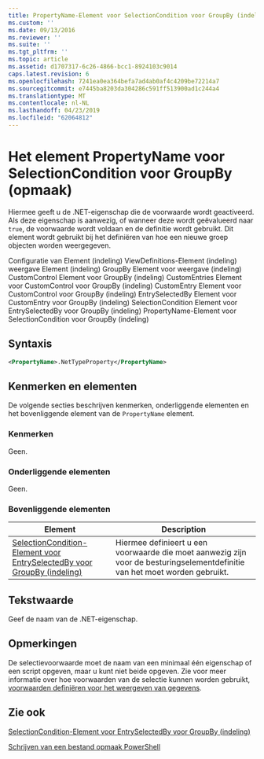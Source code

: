 ```yaml
---
title: PropertyName-Element voor SelectionCondition voor GroupBy (indeling) | Microsoft Docs
ms.custom: ''
ms.date: 09/13/2016
ms.reviewer: ''
ms.suite: ''
ms.tgt_pltfrm: ''
ms.topic: article
ms.assetid: d1707317-6c26-4866-bcc1-8924103c9014
caps.latest.revision: 6
ms.openlocfilehash: 7241ea0ea364befa7ad4ab0af4c4209be72214a7
ms.sourcegitcommit: e7445ba8203da304286c591ff513900ad1c244a4
ms.translationtype: MT
ms.contentlocale: nl-NL
ms.lasthandoff: 04/23/2019
ms.locfileid: "62064812"
---
```

# <a name="propertyname-element-for-selectioncondition-for-groupby-format"></a>Het element PropertyName voor SelectionCondition voor GroupBy (opmaak)

Hiermee geeft u de .NET-eigenschap die de voorwaarde wordt geactiveerd. Als deze eigenschap is aanwezig, of wanneer deze wordt geëvalueerd naar `true`, de voorwaarde wordt voldaan en de definitie wordt gebruikt. Dit element wordt gebruikt bij het definiëren van hoe een nieuwe groep objecten worden weergegeven.

Configuratie van Element (indeling) ViewDefinitions-Element (indeling) weergave Element (indeling) GroupBy Element voor weergave (indeling) CustomControl Element voor GroupBy (indeling) CustomEntries Element voor CustomControl voor GroupBy (indeling) CustomEntry Element voor CustomControl voor GroupBy (indeling) EntrySelectedBy Element voor CustomEntry voor GroupBy (indeling) SelectionCondition Element voor EntrySelectedBy voor GroupBy (indeling) PropertyName-Element voor SelectionCondition voor GroupBy (indeling)

## <a name="syntax"></a>Syntaxis

```xml
<PropertyName>.NetTypeProperty</PropertyName>
```

## <a name="attributes-and-elements"></a>Kenmerken en elementen

De volgende secties beschrijven kenmerken, onderliggende elementen en het bovenliggende element van de `PropertyName` element.

### <a name="attributes"></a>Kenmerken

Geen.

### <a name="child-elements"></a>Onderliggende elementen

Geen.

### <a name="parent-elements"></a>Bovenliggende elementen

|Element|Description|
|-------------|-----------------|
|[SelectionCondition-Element voor EntrySelectedBy voor GroupBy (indeling)](./selectioncondition-element-for-entryselectedby-for-groupby-format.md)|Hiermee definieert u een voorwaarde die moet aanwezig zijn voor de besturingselementdefinitie van het moet worden gebruikt.|

## <a name="text-value"></a>Tekstwaarde

Geef de naam van de .NET-eigenschap.

## <a name="remarks"></a>Opmerkingen

De selectievoorwaarde moet de naam van een minimaal één eigenschap of een script opgeven, maar u kunt niet beide opgeven. Zie voor meer informatie over hoe voorwaarden van de selectie kunnen worden gebruikt, [voorwaarden definiëren voor het weergeven van gegevens](./defining-conditions-for-displaying-data.md).

## <a name="see-also"></a>Zie ook

[SelectionCondition-Element voor EntrySelectedBy voor GroupBy (indeling)](./selectioncondition-element-for-entryselectedby-for-groupby-format.md)

[Schrijven van een bestand opmaak PowerShell](./writing-a-powershell-formatting-file.md)
